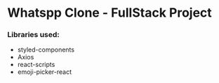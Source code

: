 # Whatspp Clone - FullStack Project

### Libraries used:
-   styled-components
-   Axios 
-   react-scripts
-   emoji-picker-react
